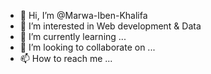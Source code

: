 - 👋 Hi, I’m @Marwa-Iben-Khalifa
- 👀 I’m interested in Web development & Data 
- 🌱 I’m currently learning ...
- 💞️ I’m looking to collaborate on ...
- 📫 How to reach me ...

<!---
Marwa-Iben-Khalifa/Marwa-Iben-Khalifa is a ✨ special ✨ repository because its `README.md` (this file) appears on your GitHub profile.
You can click the Preview link to take a look at your changes.
--->
